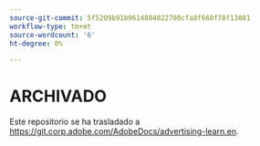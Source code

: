 ```yaml
---
source-git-commit: 5f5209b91b9614804022700cfa8f660f78f13081
workflow-type: tm+mt
source-wordcount: '6'
ht-degree: 0%

---
```

# ARCHIVADO

Este repositorio se ha trasladado a <https://git.corp.adobe.com/AdobeDocs/advertising-learn.en>.